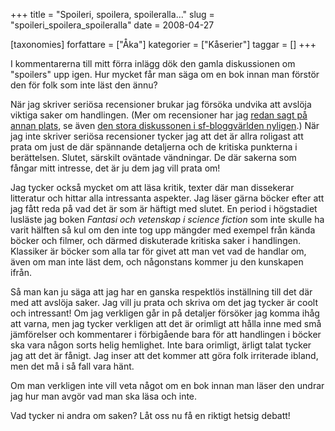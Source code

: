 +++
title = "Spoileri, spoilera, spoileralla..."
slug = "spoileri_spoilera_spoileralla"
date = 2008-04-27

[taxonomies]
forfattare = ["Åka"]
kategorier = ["Kåserier"]
taggar = []
+++

I kommentarerna till mitt förra inlägg dök den gamla diskussionen om "spoilers" upp igen. Hur mycket får man säga om en bok innan man förstör den för folk som inte läst den ännu?

När jag skriver seriösa recensioner brukar jag försöka undvika att avslöja viktiga saker om handlingen. (Mer om recensioner har jag <a href="http://sfweb.dang.se/h/blog/2007/01/hur-jag-skriver-recensioner.html">redan sagt på annan plats</a>, se även <a href="http://vectoreditors.wordpress.com/2008/03/30/well-that-makes-life-easier/">den stora diskussonen i sf-bloggvärlden nyligen</a>.) När jag inte skriver seriösa recensioner tycker jag att det är allra roligast att prata om just de där spännande detaljerna och de kritiska punkterna i berättelsen. Slutet, särskilt oväntade vändningar. De där sakerna som fångar mitt intresse, det är ju dem jag vill prata om!

Jag tycker också mycket om att läsa kritik, texter där man dissekerar litteratur och hittar alla intressanta aspekter. Jag läser gärna böcker efter att jag fått reda på vad det är som är häftigt med slutet. En period i högstadiet lusläste jag boken <i>Fantasi och vetenskap i science fiction</i> som inte skulle ha varit hälften så kul om den inte tog upp mängder med exempel från kända böcker och filmer, och därmed diskuterade kritiska saker i handlingen. Klassiker är böcker som alla tar för givet att man vet vad de handlar om, även om man inte läst dem, och någonstans kommer ju den kunskapen ifrån.

Så man kan ju säga att jag har en ganska respektlös inställning till det där med att avslöja saker. Jag vill ju prata och skriva om det jag tycker är coolt och intressant! Om jag verkligen går in på detaljer försöker jag komma ihåg att varna, men jag tycker verkligen att det är orimligt att hålla inne med små jämförelser och kommentarer i förbigående bara för att handlingen i böcker ska vara någon sorts helig hemlighet. Inte bara orimligt, ärligt talat tycker jag att det är fånigt. Jag inser att det kommer att göra folk irriterade ibland, men det må i så fall vara hänt.

Om man verkligen inte vill veta något om en bok innan man läser den undrar jag hur man avgör vad man ska läsa och inte.

Vad tycker ni andra om saken? Låt oss nu få en riktigt hetsig debatt!
